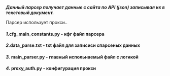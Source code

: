 ********_Данный парсер получает данные с сайта по API (json) 
записывая их в текстовый документ._********

Парсер использует прокси..

#### _1._**cfg_main_constants.py** - кфг файл парсера

#### _2._**data_parse.txt** - txt файл для записиси спарсеных данных

#### _3._ **main_parser.py** - главный испольнаемый файл с логикой

#### _4._ **proxy_auth.py** - конфигурация прокси